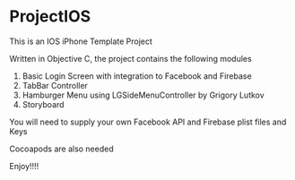 # ProjectIOS


This is an IOS iPhone Template Project 

Written in Objective C, the project contains the following modules

1. Basic Login Screen with integration to Facebook and Firebase
2. TabBar Controller
3. Hamburger Menu using LGSideMenuController by Grigory Lutkov
4. Storyboard

You will need to supply your own Facebook API and Firebase plist files and Keys

Cocoapods are also needed 

Enjoy!!!!
 
